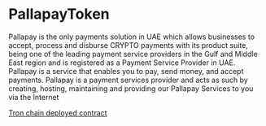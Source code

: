 # PallapayToken

Pallapay is the only payments solution in UAE which allows businesses to accept, process and disburse CRYPTO payments with its product suite, being one of the leading payment service providers in the Gulf and Middle East region and is registered as a Payment Service Provider in UAE. Pallapay is a service that enables you to pay, send money, and accept payments. Pallapay is a payment services provider and acts as such by creating, hosting, maintaining and providing our Pallapay Services to you via the Internet

[Tron chain deployed contract](https://tronscan.org/#/token20/TCfLxS9xHxH8auBL3T8pf3NFTZhsxy4Ncg/code)

